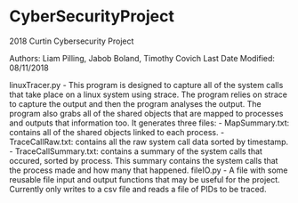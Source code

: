# CyberSecurityProject
2018 Curtin Cybersecurity Project

Authors: Liam Pilling, Jabob Boland, Timothy Covich
Last Date Modified: 08/11/2018

linuxTracer.py - This program is designed to capture all of the system calls that take place on a linux system using strace. The program relies on strace to capture the output and then the program analyses the output. The program also grabs all of the shared objects that are mapped to processes and outputs that information too. It generates three files:
    - MapSummary.txt: contains all of the shared objects linked to each
                      process.
    - TraceCallRaw.txt: contains all the raw system call data sorted by
                      timestamp.
    - TraceCallSummary.txt: contains a summary of the system calls that
                      occured, sorted by process. This summary contains the system calls that
		      the process made and how many that happened.
fileIO.py - A file with some reusable file input and output functions that may be useful for the project. Currently only writes to a csv file and reads a file of PIDs to be traced.
